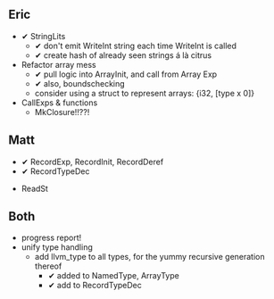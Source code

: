 Eric
----

- ✔ StringLits
	+ ✔ don't emit WriteInt string each time WriteInt is called
	+ ✔ create hash of already seen strings á là citrus
- Refactor array mess
	+ ✔ pull logic into ArrayInit, and call from Array Exp
	+ ✔ also, boundschecking
	- consider using a struct to represent arrays: {i32, [type x 0]}
- CallExps & functions
	- MkClosure!!??!

Matt
----

+ ✔ RecordExp, RecordInit, RecordDeref
+ ✔ RecordTypeDec
- ReadSt

Both
----

- progress report!
- unify type handling
	- add llvm_type to all types, for the yummy recursive generation thereof
		+ ✔ added to NamedType, ArrayType
		+ ✔ add to RecordTypeDec